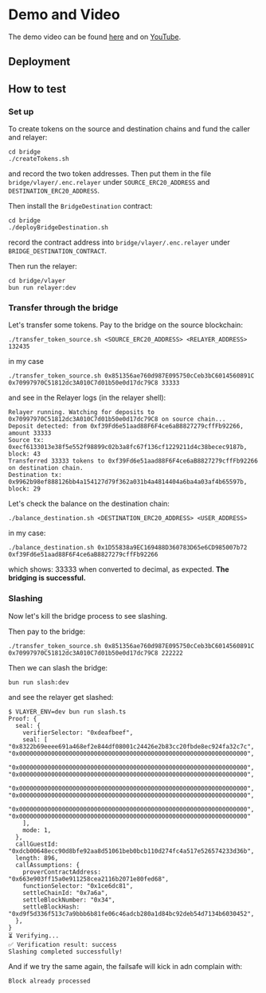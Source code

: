 # Demo and Video

The demo video can be found [here](./Acrozz.mp4) and on [YouTube](https://youtu.be/K3eV4UeGP48).

## Deployment

## How to test

### Set up

To create tokens on the source and destination chains and fund the caller and relayer:
```
cd bridge
./createTokens.sh
```
and record the two token addresses. Then put them in the file ```bridge/vlayer/.enc.relayer``` under ```SOURCE_ERC20_ADDRESS``` and ```DESTINATION_ERC20_ADDRESS```.

Then install the ```BridgeDestination``` contract:
```
cd bridge
./deployBridgeDestination.sh
```
record the contract address into ```bridge/vlayer/.enc.relayer``` under ```BRIDGE_DESTINATION_CONTRACT```.

Then run the relayer:
```
cd bridge/vlayer
bun run relayer:dev
```

### Transfer through the bridge

Let's transfer some tokens. Pay to the bridge on the source blockchain:
```
./transfer_token_source.sh <SOURCE_ERC20_ADDRESS> <RELAYER_ADDRESS> 132435
```
in my case
```
./transfer_token_source.sh 0x851356ae760d987E095750cCeb3bC6014560891C 0x70997970C51812dc3A010C7d01b50e0d17dc79C8 33333
```
and see in the Relayer logs (in the relayer shell):
```
Relayer running. Watching for deposits to 0x70997970C51812dc3A010C7d01b50e0d17dc79C8 on source chain...
Deposit detected: from 0xf39Fd6e51aad88F6F4ce6aB8827279cffFb92266, amount 33333
Source tx: 0xecf6133013e38f5e552f98899c02b3a8fc67f136cf1229211d4c38becec9187b, block: 43
Transferred 33333 tokens to 0xf39Fd6e51aad88F6F4ce6aB8827279cffFb92266 on destination chain.
Destination tx: 0x9962b98ef888126bb4a154127d79f362a031b4a4814404a6ba4a03af4b65597b, block: 29
```

Let's check the balance on the destination chain:
```
./balance_destination.sh <DESTINATION_ERC20_ADDRESS> <USER_ADDRESS>
```
in my case:
```
./balance_destination.sh 0x1D55838a9EC169488D360783D65e6CD985007b72  0xf39Fd6e51aad88F6F4ce6aB8827279cffFb92266
```
which shows:
33333
when converted to decimal, as expected.
**The bridging is successful.**

### Slashing

Now let's kill the bridge process to see slashing. 

Then pay to the bridge:
```
./transfer_token_source.sh 0x851356ae760d987E095750cCeb3bC6014560891C 0x70997970C51812dc3A010C7d01b50e0d17dc79C8 222222
```

Then we can slash the bridge:
```
bun run slash:dev
```
and see the relayer get slashed:
```
$ VLAYER_ENV=dev bun run slash.ts
Proof: {
  seal: {
    verifierSelector: "0xdeafbeef",
    seal: [ "0x8322b69eeee691a468ef2e844df08001c24426e2b83cc20fbde8ec924fa32c7c", "0x0000000000000000000000000000000000000000000000000000000000000000",
      "0x0000000000000000000000000000000000000000000000000000000000000000", "0x0000000000000000000000000000000000000000000000000000000000000000",
      "0x0000000000000000000000000000000000000000000000000000000000000000", "0x0000000000000000000000000000000000000000000000000000000000000000",
      "0x0000000000000000000000000000000000000000000000000000000000000000", "0x0000000000000000000000000000000000000000000000000000000000000000"
    ],
    mode: 1,
  },
  callGuestId: "0xdcb00648ecc90d8bfe92aa8d51061beb0bcb110d274fc4a517e526574233d36b",
  length: 896,
  callAssumptions: {
    proverContractAddress: "0x663e903ff15a0e911258cea2116b2071e80fed68",
    functionSelector: "0x1ce6dc81",
    settleChainId: "0x7a6a",
    settleBlockNumber: "0x34",
    settleBlockHash: "0xd9f5d336f513c7a9bbb6b81fe06c46adcb280a1d84bc92deb54d7134b6030452",
  },
}
⏳ Verifying...
✅ Verification result: success
Slashing completed successfully!
```

And if we try the same again, the failsafe will kick in adn complain with:
```
Block already processed
```
